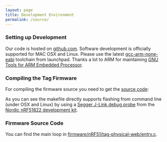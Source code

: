 ```yaml
---
layout: page
title: Development Environment
permalink: /source/
---
```


### Setting up Development ###
Our code is hosted on [github.com](https://github.com/meriac/openbeacon-ng). Software development is officially supported for MAC OSX and Linux. Please use the latest [gcc-arm-none-eabi](https://launchpad.net/gcc-arm-embedded) toolchain from launchpad. Thanks a lot to ARM for maintaining [GNU Tools for ARM Embedded Processor](https://launchpad.net/gcc-arm-embedded).

### Compiling the Tag Firmware ###

For compiling the firmware source you need to get the [source code](https://github.com/meriac/openbeacon-ng):
<script type="syntaxhighlighter" class="brush: bash">
git clone https://github.com/meriac/openbeacon-ng
cd openbeacon-ng/firmware/nRF51/tag-physical-web
make clean flash
</script>
As you can see the makefile directly supports flashing from command line (under OSX and Linux) by using a [Segger J-Link debug probe](https://www.segger.com/jlink-software.html) from the [Nordic nRF51822 development kit](http://uk.mouser.com/ProductDetail/Nordic-Semiconductor/nRF51822-DK).

### Firmware Source Code ###
You can find the main loop in [firmware/nRF51/tag-physical-web/entry.c](https://github.com/meriac/openbeacon-ng/blob/master/firmware/nRF51/tag-physical-web/entry.c).

<script type="syntaxhighlighter" class="brush: c"><![CDATA[
{% include src/tag-physical-web-entry.c %}
]]></script>
